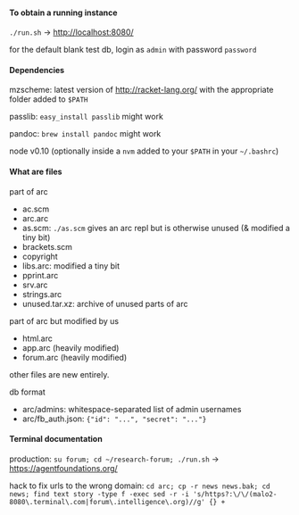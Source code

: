 #### To obtain a running instance

`./run.sh` -> <http://localhost:8080/>

for the default blank test db, login as `admin` with password `password`

#### Dependencies

mzscheme: latest version of http://racket-lang.org/ with the appropriate folder added to `$PATH`

passlib: `easy_install passlib` might work

pandoc: `brew install pandoc` might work

node v0.10 (optionally inside a `nvm` added to your `$PATH` in your `~/.bashrc`)

#### What are files

part of arc

* ac.scm
* arc.arc
* as.scm: `./as.scm` gives an arc repl but is otherwise unused (& modified a tiny bit)
* brackets.scm
* copyright
* libs.arc: modified a tiny bit
* pprint.arc
* srv.arc
* strings.arc
* unused.tar.xz: archive of unused parts of arc

part of arc but modified by us

* html.arc
* app.arc (heavily modified)
* forum.arc (heavily modified)

other files are new entirely.

db format

* arc/admins: whitespace-separated list of admin usernames
* arc/fb_auth.json: `{"id": "...", "secret": "..."}`

#### Terminal documentation

production: `su forum; cd ~/research-forum; ./run.sh` -> https://agentfoundations.org/

hack to fix urls to the wrong domain: `cd arc; cp -r news news.bak; cd news; find text story -type f -exec sed -r -i 's/https?:\/\/(malo2-8080\.terminal\.com|forum\.intelligence\.org)//g' {} +`
